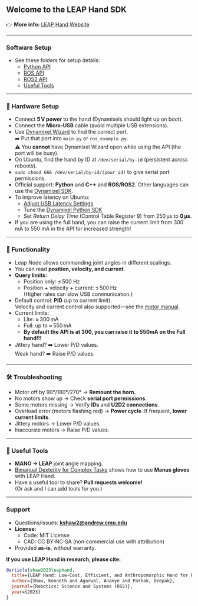 ## Welcome to the LEAP Hand SDK

👉 **More info:** [LEAP Hand Website](http://leaphand.com/)

---

### Software Setup
- See these folders for setup details:  
  - [Python API](https://github.com/leap-hand/LEAP_Hand_API/tree/main/python)  
  - [ROS API](https://github.com/leap-hand/LEAP_Hand_API/tree/main/ros_module)  
  - [ROS2 API](https://github.com/leap-hand/LEAP_Hand_API/tree/main/ros2_module)  
  - [Useful Tools](https://github.com/leap-hand/LEAP_Hand_API/tree/main/useful_tools)

---

### 🔌 Hardware Setup
- Connect **5 V power** to the hand (Dynamixels should light up on boot).
- Connect the **Micro‑USB** cable (avoid multiple USB extensions).
- Use [Dynamixel Wizard](https://emanual.robotis.com/docs/en/software/rplus1/dynamixel_wizard/) to find the correct port.  
  ➡️ Put that port into `main.py` or `ros_example.py`.  
  ⚠️ You **cannot** have Dynamixel Wizard open while using the API (the port will be busy).
- On Ubuntu, find the hand by ID at `/dev/serial/by-id` (persistent across reboots).
- `sudo chmod 666 /dev/serial/by-id/(your_id)` to give serial port permissions.
- Official support: **Python** and **C++** and **ROS/ROS2**. 
  Other languages can use the [Dynamixel SDK](https://emanual.robotis.com/docs/en/software/dynamixel/dynamixel_sdk/overview/).
- To improve latency on Ubuntu:  
  - [Adjust USB Latency Settings](https://emanual.robotis.com/docs/en/software/dynamixel/dynamixel_wizard2/)  
  - Tune the [Dynamixel Python SDK](https://github.com/ROBOTIS-GIT/DynamixelSDK/issues/288)  
  - Set *Return Delay Time* (Control Table Register 9) from 250 µs to **0 µs**.
- If you are using the full hand, you can raise the current limit from 300 mA to 550 mA in the API for increased strength!
---

### 🤖 Functionality
- Leap Node allows commanding joint angles in different scalings.
- You can read **position, velocity, and current**.
- **Query limits:**  
  - Position only: ≤ 500 Hz  
  - Position + velocity + current: ≤ 500 Hz  
  (Higher rates can slow USB communication.)
- Default control: **PID** (up to current limit).  
  Velocity and current control also supported—see the [motor manual](https://emanual.robotis.com/docs/en/dxl/x/xc330-m288/).
- Current limits:  
  - Lite: ≈ 300 mA  
  - Full: up to ≈ 550 mA
  - **By default the API is at 300, you can raise it to 550mA on the Full hand!!!**
- Jittery hand? ➡️ Lower P/D values.  
  Weak hand? ➡️ Raise P/D values.

---

### 🛠️ Troubleshooting
- Motor off by 90°/180°/270° → **Remount the horn.**
- No motors show up → Check **serial port permissions**.
- Some motors missing → Verify **IDs** and **U2D2 connections**.
- Overload error (motors flashing red) → **Power cycle**. If frequent, **lower current limits**.
- Jittery motors → Lower P/D values.
- Inaccurate motors → Raise P/D values.

---

### 🔧 Useful Tools
- **MANO → LEAP** joint angle mapping.
- [Bimanual Dexterity for Complex Tasks](https://bidex-teleop.github.io/) shows how to use **Manus gloves** with LEAP Hand.
- Have a useful tool to share? **Pull requests welcome!**  
  (Or ask and I can add tools for you.)

---

### Support
- Questions/issues: **kshaw2@andrew.cmu.edu**
- **License:**  
  - Code: MIT License  
  - CAD: CC BY‑NC‑SA (non‑commercial use with attribution)
- Provided **as‑is**, without warranty.

**If you use LEAP Hand in research, please cite:**
```bibtex
@article{shaw2023leaphand,
  title={LEAP Hand: Low-Cost, Efficient, and Anthropomorphic Hand for Robot Learning},
  author={Shaw, Kenneth and Agarwal, Ananye and Pathak, Deepak},
  journal={Robotics: Science and Systems (RSS)},
  year={2023}
}
